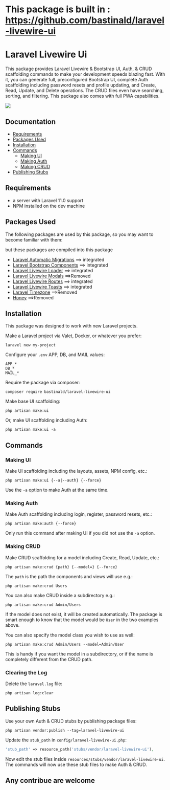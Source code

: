 # This package is built in : https://github.com/bastinald/laravel-livewire-ui 

# Laravel Livewire Ui

This package provides Laravel Livewire & Bootstrap UI, Auth, & CRUD scaffolding commands to make your development speeds blazing fast. With it, you can generate full, preconfigured Bootstrap UI, complete Auth scaffolding including password resets and profile updating, and Create, Read, Update, and Delete operations. The CRUD files even have searching, sorting, and filtering. This package also comes with full PWA capabilities.

<a href="https://www.youtube.com/watch?v=duycNbSkmCc">
  <img src="https://i.imgur.com/EFVaEtn.png">
</a>

## Documentation

- [Requirements](#requirements)
- [Packages Used](#packages-used)
- [Installation](#installation)
- [Commands](#commands)
    - [Making UI](#making-ui)
    - [Making Auth](#making-auth)
    - [Making CRUD](#making-crud)
- [Publishing Stubs](#publishing-stubs)

## Requirements

- a server with Laravel 11.0 support
- NPM installed on the dev machine

## Packages Used

The following packages are used by this package, so you may want to become familiar with them:

but these packages are compiled into this package

- [Laravel Automatic Migrations](https://github.com/bastinald/laravel-automatic-migrations)  ==> integrated
- [Laravel Bootstrap Components](https://github.com/bastinald/laravel-bootstrap-components)  ==> integrated
- [Laravel Livewire Loader](https://github.com/bastinald/laravel-livewire-loader)            ==> integrated
- [Laravel Livewire Modals](https://github.com/bastinald/laravel-livewire-modals)      ==>Removed
- [Laravel Livewire Routes](https://github.com/bastinald/laravel-livewire-routes)            ==> integrated
- [Laravel Livewire Toasts](https://github.com/bastinald/laravel-livewire-toasts)            ==> integrated
- [Laravel Timezone](https://github.com/jamesmills/laravel-timezone)                  ==>Removed
- [Honey](https://github.com/lukeraymonddowning/honey)                                ==>Removed

## Installation

This package was designed to work with new Laravel projects.

Make a Laravel project via Valet, Docker, or whatever you prefer:

```console
laravel new my-project
```

Configure your `.env` APP, DB, and MAIL values:

```env
APP_*
DB_*
MAIL_*
```

Require the package via composer:

```console
composer require bastinald/laravel-livewire-ui
```

Make base UI scaffolding:

```console
php artisan make:ui
```

Or, make UI scaffolding including Auth:

```console
php artisan make:ui -a
```

## Commands

### Making UI

Make UI scaffolding including the layouts, assets, NPM config, etc.:

```console
php artisan make:ui {--a|--auth} {--force}
```

Use the `-a` option to make Auth at the same time.

### Making Auth

Make Auth scaffolding including login, register, password resets, etc.:

```console
php artisan make:auth {--force}
```

Only run this command after making UI if you did not use the `-a` option.

### Making CRUD

Make CRUD scaffolding for a model including Create, Read, Update, etc.:

```console
php artisan make:crud {path} {--model=} {--force}
```

The `path` is the path the components and views will use e.g.:

```console
php artisan make:crud Users
```

You can also make CRUD inside a subdirectory e.g.: 

```console
php artisan make:crud Admin/Users
```

If the model does not exist, it will be created automatically. The package is smart enough to know that the model would be `User` in the two examples above.

You can also specify the model class you wish to use as well:

```console
php artisan make:crud Admin/Users --model=Admin/User
```

This is handy if you want the model in a subdirectory, or if the name is completely different from the CRUD path.

### Clearing the Log

Delete the `laravel.log` file:

```console
php artisan log:clear
```

## Publishing Stubs

Use your own Auth & CRUD stubs by publishing package files:

```console
php artisan vendor:publish --tag=laravel-livewire-ui
```

Update the `stub_path` in `config/laravel-livewire-ui.php`:

```php
'stub_path' => resource_path('stubs/vendor/laravel-livewire-ui'),
```

Now edit the stub files inside `resources/stubs/vendor/laravel-livewire-ui`. The commands will now use these stub files to make Auth & CRUD.


## Any contribue are welcome
